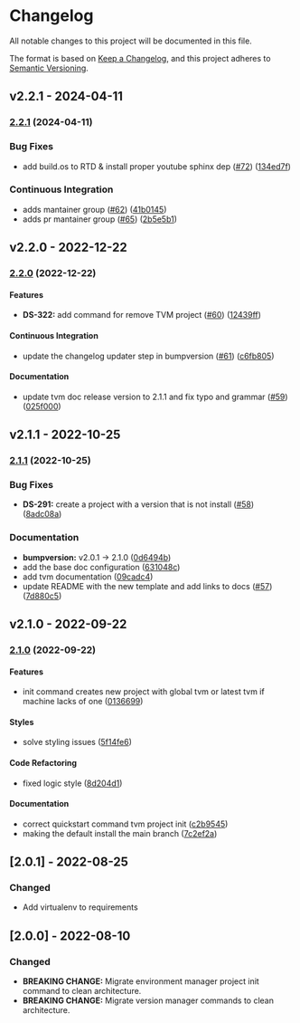 # Changelog

All notable changes to this project will be documented in this file.

The format is based on [Keep a Changelog](https://keepachangelog.com/en/1.0.0/),
and this project adheres to [Semantic Versioning](https://semver.org/spec/v2.0.0.html).

## v2.2.1 - 2024-04-11

### [2.2.1](https://github.com/eduNEXT/tvm/compare/v2.2.0...v2.2.1) (2024-04-11)

### Bug Fixes

- add build.os to RTD & install proper youtube sphinx dep ([#72](https://github.com/eduNEXT/tvm/issues/72)) ([134ed7f](https://github.com/eduNEXT/tvm/commit/134ed7f808e55fba69e6f4be4b00961ab15942eb))

### Continuous Integration

- adds mantainer group ([#62](https://github.com/eduNEXT/tvm/issues/62)) ([41b0145](https://github.com/eduNEXT/tvm/commit/41b0145ae561be6f765a5ed2899a4536f7582650))
- adds pr mantainer group ([#65](https://github.com/eduNEXT/tvm/issues/65)) ([2b5e5b1](https://github.com/eduNEXT/tvm/commit/2b5e5b1e39e262b54f28aa4d939ff75900e4676f))

## v2.2.0 - 2022-12-22

### [2.2.0](https://github.com/eduNEXT/tvm/compare/v2.1.1...v2.2.0) (2022-12-22)

#### Features

- **DS-322:** add command for remove TVM project ([#60](https://github.com/eduNEXT/tvm/issues/60)) ([12439ff](https://github.com/eduNEXT/tvm/commit/12439ff774c299cbb8793f8e64a5da80b3020dd3))

#### Continuous Integration

- update the changelog updater step in bumpversion ([#61](https://github.com/eduNEXT/tvm/issues/61)) ([c6fb805](https://github.com/eduNEXT/tvm/commit/c6fb805578adc1e322307ac937f4c3850eb1a435))

#### Documentation

- update tvm doc release version to 2.1.1 and fix typo and grammar ([#59](https://github.com/eduNEXT/tvm/issues/59)) ([025f000](https://github.com/eduNEXT/tvm/commit/025f00026a955d6e93dcb3a360b7efe547f0a662))

## v2.1.1 - 2022-10-25

### [2.1.1](https://github.com/eduNEXT/tvm/compare/v2.1.0...v2.1.1) (2022-10-25)

### Bug Fixes

- **DS-291:** create a project with a version that is not install ([#58](https://github.com/eduNEXT/tvm/issues/58)) ([8adc08a](https://github.com/eduNEXT/tvm/commit/8adc08a209d9af6dcb3143d4d3f9d0f2808c4b68))

### Documentation

- **bumpversion:** v2.0.1 → 2.1.0 ([0d6494b](https://github.com/eduNEXT/tvm/commit/0d6494b278bdb7c9fb9965fe7bc6b61c114fefa7))
- add the base doc configuration ([631048c](https://github.com/eduNEXT/tvm/commit/631048c48bb2abfe71ce4a430f2e13c1564a9f61))
- add tvm documentation ([09cadc4](https://github.com/eduNEXT/tvm/commit/09cadc4fe01e50ddc4a98c8aba753cab18fbb082))
- update README with the new template and add links to docs ([#57](https://github.com/eduNEXT/tvm/issues/57)) ([7d880c5](https://github.com/eduNEXT/tvm/commit/7d880c5b91db87df2d3bf6e1d61ef12a9e4033d5))

## v2.1.0 - 2022-09-22

### [2.1.0](https://github.com/eduNEXT/tvm/compare/v2.0.1...v2.1.0) (2022-09-22)

#### Features

- init command creates new project with global tvm or latest tvm if machine lacks of one ([0136699](https://github.com/eduNEXT/tvm/commit/01366993b88434ed36565bb02464b23e45e8c265))

#### Styles

- solve styling issues ([5f14fe6](https://github.com/eduNEXT/tvm/commit/5f14fe61e5183bfc77ea5e266bcb5aadd5a734e6))

#### Code Refactoring

- fixed logic style ([8d204d1](https://github.com/eduNEXT/tvm/commit/8d204d175c572cd5183362022017dbec9882eccd))

#### Documentation

- correct quickstart command tvm project init ([c2b9545](https://github.com/eduNEXT/tvm/commit/c2b9545ac144b3c65d62a4c8eed06717b93cab38))
- making the default install the main branch ([7c2ef2a](https://github.com/eduNEXT/tvm/commit/7c2ef2a734a1f6bea4e9a1048115feb4b031265b))

## [2.0.1] - 2022-08-25

### Changed

- Add virtualenv to requirements

## [2.0.0] - 2022-08-10

### Changed

- **BREAKING CHANGE:** Migrate environment manager project init command to clean architecture.
- **BREAKING CHANGE:** Migrate version manager commands to clean architecture.
